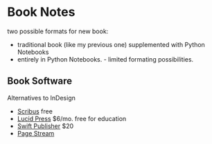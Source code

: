 # Book Notes
two possible formats for new book:

* traditional book (like my previous one) supplemented with Python Notebooks
* entirely in Python Notebooks. - limited formating possibilities.



## Book Software

Alternatives to InDesign

* [Scribus](https://www.scribus.net/) free
* [Lucid Press](https://www.lucidpress.com) $6/mo. free for education
* [Swift Publisher](https://www.belightsoft.com/swift-publisher/) $20
* [Page Stream](http://www.pagestream.org/)
